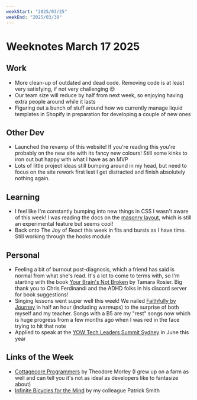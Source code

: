 ```yaml
---
weekStart: "2025/03/25"
weekEnd: "2025/03/30"
---
```


# Weeknotes March 17 2025

## Work

- More clean-up of outdated and dead code. Removing code is at least very satisfying, if not very challenging 😌
- Our team size will reduce by half from next week, so enjoying having extra people around while it lasts
- Figuring out a bunch of stuff around how we currently manage liquid templates in Shopify in preparation for developing a couple of new ones

## Other Dev

- Launched the revamp of this website! If you're reading this you're probably on the new site with its fancy new colours! Still some kinks to iron out but happy with what I have as an MVP
- Lots of little project ideas still bumping around in my head, but need to focus on the site rework first lest I get distracted and finish absolutely nothing again.

## Learning

- I feel like I'm constantly bumping into new things in CSS I wasn't aware of this week! I was reading the docs on the [masonry layout](https://developer.mozilla.org/en-US/docs/Web/CSS/CSS_grid_layout/Masonry_layout), which is still an experimental feature but seems cool!
- Back onto The Joy of React this week in fits and bursts as I have time. Still working through the hooks module

## Personal

- Feeling a bit of burnout post-diagnosis, which a friend has said is normal from what she's read. It's a lot to come to terms with, so I'm starting with the book [Your Brain's Not Broken](https://www.amazon.com.au/Your-Brains-Not-Broken-Strategies/dp/0800739426) by Tamara Rosier. Big thank you to Chris Ferdinandi and the ADHD folks in his discord server for book suggestions!
- Singing lessons went super well this week! We nailed [Faithfully by Journey](https://youtu.be/OMD8hBsA-RI?si=agZt05KfVc2Ma1jH) in half an hour (including warmups) to the surprise of both myself and my teacher. Songs with a B5 are my "rest" songs now which is huge progress from a few months ago when I was red in the face trying to hit that note
- Applied to speak at the [YOW Tech Leaders Summit Sydney](https://yowcon.com/tech-leaders-sydney-2025) in June this year

## Links of the Week

- [Cottagecore Programmers](https://tjmorley.com/blogposts/cottagecoreprogrammers.html) by Theodore Morley (I grew up on a farm as well and can tell you it's not as ideal as developers like to fantasize about)
- [Infinite Bicycles for the Mind](https://icing.space/2025/infinite-bicycles-for-the-mind) by my colleague Patrick Smith
